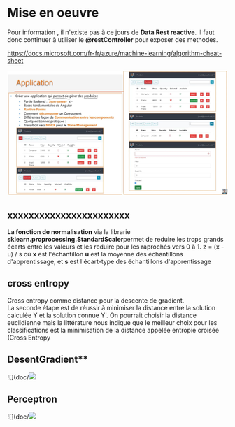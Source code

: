 # Mise en oeuvre

Pour information , il n'existe pas à ce jours de **Data Rest reactive**. Il faut donc continuer à utiliser le **@restController** pour exposer des methodes.


https://docs.microsoft.com/fr-fr/azure/machine-learning/algorithm-cheat-sheet

![](doc/images/application.jpg)



## xxxxxxxxxxxxxxxxxxxxxxx
**La fonction de normalisation** via la librarie **sklearn.proprocessing.StandardScaler**permet de reduire les trops grands écarts entre les valeurs et les reduire pour les raprochés vers 0 à 1.
z = (x - u) / s
où   **x** est l'échantillon **u** est la moyenne des échantillons d'apprentissage, et **s** est l'écart-type des échantillons d'apprentissage


## cross entropy
 Cross entropy comme distance pour la descente de gradient.  
 La seconde étape est de réussir à minimiser la distance entre la solution calculée Y et la solution connue Y'. On pourrait choisir la distance euclidienne mais la littérature nous indique que le meilleur choix pour les classifications est la minimisation de la distance appelée entropie croisée (Cross Entropy
 
##  DesentGradient**

![](doc/![](doc/images/desentGradient.jpg)


## Perceptron 
![](doc/![](doc/images/perceptron.jpg)


